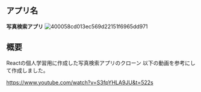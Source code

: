 ## アプリ名

**写真検索アプリ**
![400058cd013ec569d22151f6965dd971](https://user-images.githubusercontent.com/69582233/110280161-b42a2580-801d-11eb-9f1c-fca6dbbecf86.jpg)

## 概要
Reactの個人学習用に作成した写真検索アプリのクローン
以下の動画を参考にして作成しました。

https://www.youtube.com/watch?v=S3fpYHLA9JU&t=522s